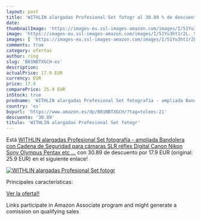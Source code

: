 ```yaml
---
layout: post
title: 'WITHLIN alargadas Profesional Set fotogr al 30.89 % de descuento'
date: 
thumbnailImage: 'https://images-eu.ssl-images-amazon.com/images/I/51Yu3ht1r2L._SL200_.jpg'
image: 'https://images-eu.ssl-images-amazon.com/images/I/51Yu3ht1r2L._SL200_.jpg'
images: [ 'https://images-eu.ssl-images-amazon.com/images/I/51Yu3ht1r2L._SL200_.jpg' ]
comments: true
category: ofertas
author: ring
slug: 'B01NBTXGCH-es'
description:
actualPrice: 17.9 EUR
currency: EUR
price: 17.9
comparePrice: 25.9 EUR
inStock: true
prodname: 'WITHLIN alargadas Profesional Set fotografía - ampliada Bandolera con Cadena de Seguridad para cámaras SLR réflex Digital  Canon Nikon Sony Olympus Pentax  etc  …'
country: 'es'
buyurl: 'https://www.amazon.es/dp/B01NBTXGCH/?tag=tolees-21'
descuento: '30.89'
titulo: 'WITHLIN alargadas Profesional Set fotogr'
---
```


Está [WITHLIN alargadas Profesional Set fotografía - ampliada Bandolera con Cadena de Seguridad para cámaras SLR réflex Digital  Canon Nikon Sony Olympus Pentax  etc  …](https://www.amazon.es/dp/B01NBTXGCH/?tag=tolees-21) con 30.89 de descuento por 17.9 EUR (original: 25.9 EUR) en el siguiente enlace!

[![WITHLIN alargadas Profesional Set fotogr](https://images-eu.ssl-images-amazon.com/images/I/51Yu3ht1r2L._SL200_.jpg)](https://www.amazon.es/dp/B01NBTXGCH/?tag=tolees-21)

Principales características:


[Ver la oferta!!](https://www.amazon.es/dp/B01NBTXGCH/?tag=tolees-21)

Links participate in Amazon Associate program and might generate a comission on qualifying sales


